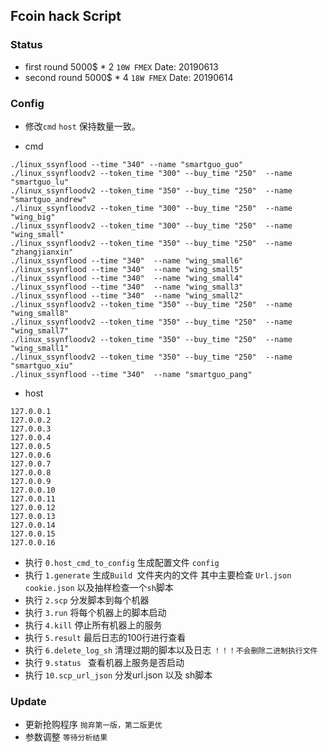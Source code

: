 ## Fcoin hack Script 

### Status 


* first round 5000$ * 2  `10W FMEX` Date: 20190613
* second round  5000$ * 4  `18W FMEX` Date: 20190614


### Config 

* 修改`cmd` `host` 保持数量一致。
 
* cmd
```text
./linux_ssynflood --time "340" --name "smartguo_guo"
./linux_ssynfloodv2 --token_time "300" --buy_time "250"  --name "smartguo_lu"
./linux_ssynfloodv2 --token_time "350" --buy_time "250"  --name "smartguo_andrew"
./linux_ssynfloodv2 --token_time "300" --buy_time "250"  --name "wing_big"
./linux_ssynfloodv2 --token_time "300" --buy_time "250"  --name "wing_small"
./linux_ssynfloodv2 --token_time "350" --buy_time "250"  --name "zhangjianxin"
./linux_ssynflood --time "340"  --name "wing_small6"
./linux_ssynflood --time "340"  --name "wing_small5"
./linux_ssynflood --time "340"  --name "wing_small4"
./linux_ssynflood --time "340"  --name "wing_small3"
./linux_ssynflood --time "340"  --name "wing_small2"
./linux_ssynfloodv2 --token_time "350" --buy_time "250"  --name "wing_small8"
./linux_ssynfloodv2 --token_time "350" --buy_time "250"  --name "wing_small7"
./linux_ssynfloodv2 --token_time "350" --buy_time "250"  --name "wing_small1"
./linux_ssynfloodv2 --token_time "350" --buy_time "250"  --name "smartguo_xiu"
./linux_ssynflood --time "340"  --name "smartguo_pang"
```

* host 

```text
127.0.0.1
127.0.0.2
127.0.0.3
127.0.0.4
127.0.0.5
127.0.0.6
127.0.0.7
127.0.0.8
127.0.0.9
127.0.0.10
127.0.0.11
127.0.0.12
127.0.0.13
127.0.0.14
127.0.0.15
127.0.0.16
```

* 执行 `0.host_cmd_to_config` 生成配置文件 `config`
* 执行 `1.generate` 生成`Build `文件夹内的文件 其中主要检查 `Url.json` `cookie.json` 以及抽样检查一个`sh`脚本
* 执行 `2.scp` 分发脚本到每个机器
* 执行 `3.run` 将每个机器上的脚本启动
* 执行 `4.kill` 停止所有机器上的服务
* 执行 `5.result` 最后日志的100行进行查看
* 执行 `6.delete_log_sh` 清理过期的脚本以及日志 `！！！不会删除二进制执行文件`
* 执行 `9.status ` 查看机器上服务是否启动
* 执行 `10.scp_url_json` 分发url.json 以及 sh脚本 



### Update

* 更新抢购程序 `抛弃第一版，第二版更优`
* 参数调整 `等待分析结果`